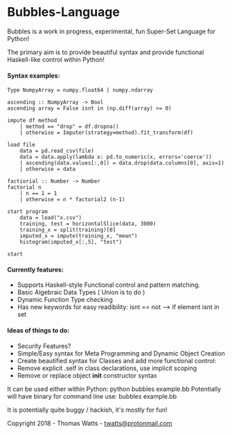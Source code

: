# Bubbles-Language

Bubbles is a work in progress, experimental, fun Super-Set Language for Python!

The primary aim is to provide beautiful syntax and provide functional Haskell-like control within Python!

#### Syntax examples:
```
Type NumpyArray = numpy.float64 | numpy.ndarray

ascending :: NumpyArray -> Bool
ascending array = False isnt in (np.diff(array) >= 0)

impute df method
    | method == "drop" = df.dropna()
    | otherwise = Imputer(strategy=method).fit_transform(df)

load file
    data = pd.read_csv(file)
    data = data.apply(lambda x: pd.to_numeric(x, errors='coerce'))
    | ascending(data.values[:,0]) = data.drop(data.columns[0], axis=1)
    | otherwise = data

factiorial :: Number -> Number
factorial n
    | n == 1 = 1
    | otherwise = n * factorial2 (n-1)

start program
    data = load("x.csv")
    training, test = horizontalSlice(data, 3000)
    training_x = split(training)[0]
    imputed_x = impute(training_x, "mean")
    histogram(imputed_x[:,5], "test")

start
```

#### Currently features:
- Supports Haskell-style Functional control and pattern matching.
- Basic Algebraic Data Types ( Union is to do )
- Dynamic Function Type checking
- Has new keywords for easy readibility:
    isnt == not --> if element isnt in set

#### Ideas of things to do:
- Security Features?
- Simple/Easy syntax for Meta Programming and Dynamic Object Creation
- Create beautified syntax for Classes and add more functional control:
-  Remove explicit .self in class declarations, use implicit scoping
- Remove or replace object __init__ constructor syntax


It can be used either within Python: python bubbles example.bb
Potentially will have binary for command line use: bubbles example.bb

It is potentially quite buggy / hackish, it's mostly for fun!

Copyright 2018 - Thomas Watts - twatts@protonmail.com
